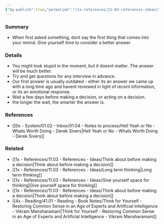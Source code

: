 ```yaml
---
{"dg-publish":true,"permalink":"/1x-references/11-03-references-ideas/think-first-and-answer-later/","title":"Think first and answer later","dgShowBacklinks":false}
---
```



### Summary
- When first asked something, dont say the first thing that comes into your mnind. Give yourself time to consider a better answer

### Details
- You might look stupid in the moment, but it doesnt matter. The answer will be much better.
- Try and get questions for any interview in advance.
- Our first answer is usually outdated - either its an answer we came up with a long time ago and havent reviewed in light of recent information, or its an emotional response.
- Wait a few days before making a decision, or acting on a decision.
- the longer the wait, the smarter the answer is.


### References
- [[0x - System/01.02 - Inbox/01.04 - Notes to process/Hell Yeah or No - Whats Worth Doing - Derek Sivers\|Hell Yeah or No - Whats Worth Doing - Derek Sivers]]

### Related
- [[1x - References/11.03 - References - Ideas/Think about before making a decision\|Think about before making a decision]]
- [[1x - References/11.03 - References - Ideas/Long term thinking\|Long term thinking]]
- [[1x - References/11.03 - References - Ideas/Give yourself space for thinking\|Give yourself space for thinking]]
- [[1x - References/11.03 - References - Ideas/Think about before making a decision\|Think about before making a decision]]
- [[4x - Reading/41.01 - Reading - Book Notes/Think for Yourself - Restoring Common Sense in an Age of Experts and Artificial Intelligence - Vikram Mansharamani\|Think for Yourself - Restoring Common Sense in an Age of Experts and Artificial Intelligence - Vikram Mansharamani]]
